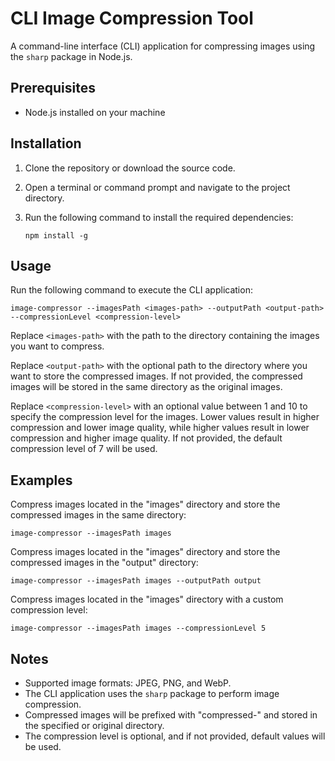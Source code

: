 # CLI Image Compression Tool

A command-line interface (CLI) application for compressing images using the `sharp` package in Node.js.

## Prerequisites

- Node.js installed on your machine

## Installation

1. Clone the repository or download the source code.
2. Open a terminal or command prompt and navigate to the project directory.
3. Run the following command to install the required dependencies:

   ```shell
   npm install -g
   ```

## Usage

Run the following command to execute the CLI application:

```shell
image-compressor --imagesPath <images-path> --outputPath <output-path> --compressionLevel <compression-level>
```

Replace `<images-path>` with the path to the directory containing the images you want to compress.

Replace `<output-path>` with the optional path to the directory where you want to store the compressed images. If not provided, the compressed images will be stored in the same directory as the original images.

Replace `<compression-level>` with an optional value between 1 and 10 to specify the compression level for the images. Lower values result in higher compression and lower image quality, while higher values result in lower compression and higher image quality. If not provided, the default compression level of 7 will be used.

## Examples

Compress images located in the "images" directory and store the compressed images in the same directory:

```shell
image-compressor --imagesPath images
```

Compress images located in the "images" directory and store the compressed images in the "output" directory:

```shell
image-compressor --imagesPath images --outputPath output
```

Compress images located in the "images" directory with a custom compression level:

```shell
image-compressor --imagesPath images --compressionLevel 5
```

## Notes

- Supported image formats: JPEG, PNG, and WebP.
- The CLI application uses the `sharp` package to perform image compression.
- Compressed images will be prefixed with "compressed-" and stored in the specified or original directory.
- The compression level is optional, and if not provided, default values will be used.
